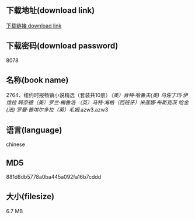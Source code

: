 ## 下载地址(download link)
[下载链接 download link](https://voluble-croquembouche-d321dc.netlify.app/?s=2764%E3%80%81%E7%BA%BD%E7%BA%A6%E6%97%B6%E6%8A%A5%E7%95%85%E9%94%80%E5%B0%8F%E8%AF%B4%E7%B2%BE%E9%80%89%EF%BC%88%E5%A5%97%E8%A3%85%E5%85%B110%E5%86%8C%EF%BC%89_%EF%BC%88%E7%BE%8E%EF%BC%89%E8%82%AF%E7%89%B9%C2%B7%E5%93%88%E9%B2%81%E5%A4%AB%28%E7%BE%8E%29+%E4%B9%8C%E4%BD%90%E4%B8%81%E7%8E%9B%C2%B7%E4%BC%8A%E7%BB%B4%E6%8B%89+%E9%9F%A9%E5%A5%88%E5%BE%B7%EF%BC%88%E7%BE%8E%EF%BC%89%E7%BD%97%E5%85%B0%C2%B7%E6%A2%85%E9%B2%81%E6%B4%9B+%EF%BC%88%E8%8B%B1%EF%BC%89%E9%A9%AC%E7%89%B9%C2%B7%E6%B5%B7%E6%A0%BC%EF%BC%88%E8%A5%BF%E7%8F%AD%E7%89%99%EF%BC%89%E7%B1%B3%E8%8E%B2%E5%A8%9C%C2%B7%E5%B8%83%E6%96%AF%E5%85%8B%E8%8C%A8+%E5%93%88%E9%87%91+%28%E6%B3%95%29+%E7%BD%97%E6%9B%BC%C2%B7%E6%99%AE%E5%9F%83%E5%B0%94%E5%A4%9A%E6%8B%89%EF%BC%88%E8%8B%B1%EF%BC%89%E6%AF%9B%E5%A7%86_.azw3)

## 下载密码(download password)
8078

## 名称(book name)
2764、纽约时报畅销小说精选（套装共10册）_（美）肯特·哈鲁夫(美) 乌佐丁玛·伊维拉 韩奈德（美）罗兰·梅鲁洛 （英）马特·海格（西班牙）米莲娜·布斯克茨 哈金 (法) 罗曼·普埃尔多拉（英）毛姆_.azw3.azw3

## 语言(language)
chinese

## MD5
881d8db5778a0ba445a092fa16b7cddd

## 大小(filesize)
6.7 MB
